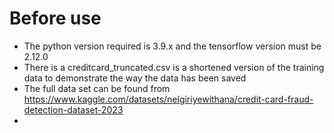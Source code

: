 # Before use
- The python version required is 3.9.x and the tensorflow version must be 2.12.0
- There is a creditcard_truncated.csv is a shortened version of the training data to demonstrate the way the data has been saved
- The full data set can be found from https://www.kaggle.com/datasets/nelgiriyewithana/credit-card-fraud-detection-dataset-2023
- 